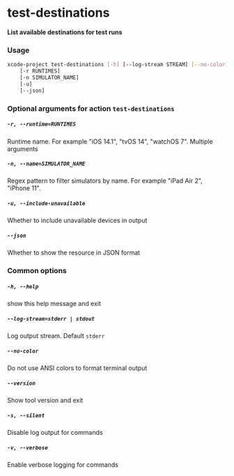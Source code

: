 
test-destinations
=================


**List available destinations for test runs**
### Usage
```bash
xcode-project test-destinations [-h] [--log-stream STREAM] [--no-color] [--version] [-s] [-v]
    [-r RUNTIMES]
    [-n SIMULATOR_NAME]
    [-u]
    [--json]
```
### Optional arguments for action `test-destinations`

##### `-r, --runtime=RUNTIMES`


Runtime name. For example "iOS 14.1", "tvOS 14", "watchOS 7". Multiple arguments
##### `-n, --name=SIMULATOR_NAME`


Regex pattern to filter simulators by name. For example "iPad Air 2", "iPhone 11".
##### `-u, --include-unavailable`


Whether to include unavailable devices in output
##### `--json`


Whether to show the resource in JSON format
### Common options

##### `-h, --help`


show this help message and exit
##### `--log-stream=stderr | stdout`


Log output stream. Default `stderr`
##### `--no-color`


Do not use ANSI colors to format terminal output
##### `--version`


Show tool version and exit
##### `-s, --silent`


Disable log output for commands
##### `-v, --verbose`


Enable verbose logging for commands
